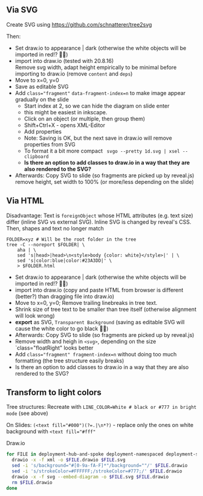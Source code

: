 ## Via SVG

Create SVG using
https://github.com/schnatterer/tree2svg

Then:
* Set draw.io to appearance | dark (otherwise the white objects will be imported in red!? 🤷‍♂️)
* import into draw.io (tested with 20.8.16)  
  Remove svg width, adapt height empirically to be minimal before importing to draw.io
  (remove `content` and `deps`)
* Move to x=0, y=0 
* Save as editable SVG
* Add `class="fragment"` `data-fragment-index=n` to make image appear gradually on the slide 
  * Start index at 2, so we can hide the diagram on slide enter
  * this might be easiest in inkscape.
  * Click on an object (or multiple, then group them)
  * Shift+Ctrl+X - opens XML-Editor
  * Add properties
  * Note: Saving is OK, but the next save in draw.io will remove properties from SVG
  * To format it a bit more compact ` svgo --pretty 1d.svg | xsel --clipboard`
  * **Is there an option to add classes to draw.io in a way that they are also rendered to the SVG?**
* Afterwards: Copy SVG to slide (so fragments are picked up by reveal.js)   
    remove height, set width to 100% (or more/less depending on the slide)

## Via HTML

Disadvantage: Text is `foreignObject` whose HTML attributes (e.g. text size) differ (inline SVG vs external SVG).
Inline SVG is changed by reveal's CSS. Then, shapes and text no longer match

```shell
FOLDER=xyz # Will be the root folder in the tree
tree -C --noreport $FOLDER| \
    aha | \
    sed 's|head>|head>\n<style>body {color: white}</style>|' | \
    sed 's|color:blue|color:#23A3DD|' \
    > $FOLDER.html
```
* Set draw.io to appearance | dark (otherwise the white objects will be imported in red!? 🤷‍♂️)
* import into draw.io (copy and paste HTML from browser is different (better?) than dragging file into draw.io)
* Move to x=0, y=0; Remove trailing linebreaks in tree text.
* Shrink size of tree text to be smaller than tree itself (otherwise alignment will look wrong)
* **export** as SVG, `Transparent Background` (saving as editable SVG will cause the white color to go black 🤷‍♂️)
* Afterwards: Copy SVG to slide (so fragments are picked up by reveal.js)
* Remove width and heigh in `<svg>`, depending on the size `class="floatRight" looks better
* Add `class="fragment" fragment-index=n` without doing too much formatting (the tree structure easily breaks)
* Is there an option to add classes to draw.io in a way that they are also rendered to the SVG?

## Transform to light colors

Tree structures: Recreate with `LINE_COLOR=White # black or #777 in bright mode` (see above)

On Slides: `(<text fill="#000")(?=.|\n*?)` - replace only the ones on white background with `<text fill="#fff"` 

Draw.io
```bash
for FILE in deployment-hub-and-spoke deployment-namespaced deployment-standalone; do
  drawio -x -f xml -o $FILE.drawio $FILE.svg
  sed -i 's/background="#[0-9a-fA-F]*"/background=""/' $FILE.drawio
  sed -i 's/strokeColor=#FFFFFF;/strokeColor=#777;/' $FILE.drawio
  drawio -x -f svg --embed-diagram -o $FILE.svg $FILE.drawio
  rm $FILE.drawio
done
```